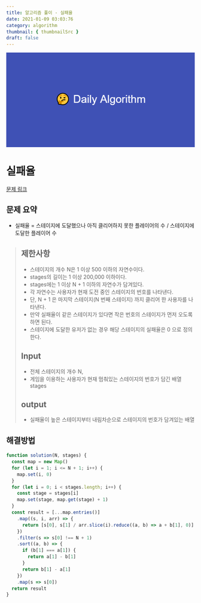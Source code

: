 ```yaml
---
title: 알고리즘 풀이 - 실패율
date: 2021-01-09 03:03:76
category: algorithm
thumbnail: { thumbnailSrc }
draft: false
---
```


![picture 22](images/2021-03-09/ba0118f82c0feeca7e76871c011166f54043143d3dd0994493963b5334b3472f.png)

# 실패율

[문제 링크](https://programmers.co.kr/learn/courses/30/lessons/42889)

## 문제 요약

- 실패율 = 스테이지에 도달했으나 아직 클리어하지 못한 플레이어의 수 / 스테이지에 도달한 플레이어 수

> ## 제한사항
>
> - 스테이지의 개수 N은 1 이상 500 이하의 자연수이다.
> - stages의 길이는 1 이상 200,000 이하이다.
> - stages에는 1 이상 N + 1 이하의 자연수가 담겨있다.
> - 각 자연수는 사용자가 현재 도전 중인 스테이지의 번호를 나타낸다.
> - 단, N + 1 은 마지막 스테이지(N 번째 스테이지) 까지 클리어 한 사용자를 나타낸다.
> - 만약 실패율이 같은 스테이지가 있다면 작은 번호의 스테이지가 먼저 오도록 하면 된다.
> - 스테이지에 도달한 유저가 없는 경우 해당 스테이지의 실패율은 0 으로 정의한다.
>
> ## Input
>
> - 전체 스테이지의 개수 N,
> - 게임을 이용하는 사용자가 현재 멈춰있는 스테이지의 번호가 담긴 배열 stages
>
> ## output
>
> - 실패율이 높은 스테이지부터 내림차순으로 스테이지의 번호가 담겨있는 배열

## 해결방법

```js
function solution(N, stages) {
  const map = new Map()
  for (let i = 1; i <= N + 1; i++) {
    map.set(i, 0)
  }
  for (let i = 0; i < stages.length; i++) {
    const stage = stages[i]
    map.set(stage, map.get(stage) + 1)
  }
  const result = [...map.entries()]
    .map((s, i, arr) => {
      return [s[0], s[1] / arr.slice(i).reduce((a, b) => a + b[1], 0)]
    })
    .filter(s => s[0] !== N + 1)
    .sort((a, b) => {
      if (b[1] === a[1]) {
        return a[1] - b[1]
      }
      return b[1] - a[1]
    })
    .map(s => s[0])
  return result
}
```
